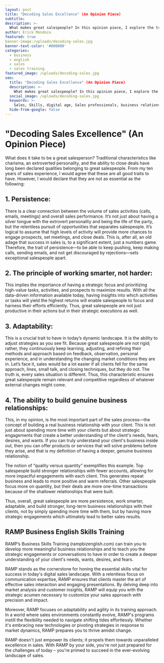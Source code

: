 ```yaml
---
layout: post
title: "Decoding Sales Excellence" (An Opinion Piece)
subtitle:
description: >-
  What makes great salespeople? In this opinion piece, I explore the traits that separates salespeople. 
author: Erick Mendoza 
featured: true
banner-image:/uploads/decoding-sales.jpg
banner-text-color: '#000000'
categories:
  - business
  - english
  - sales
  - sales training
featured_image: /uploads/decoding-sales.jpg
seo:
  title: "Decoding Sales Excellence" (An Opinion Piece)
  description: >-
    What makes great salespeople? In this opinion piece, I explore the traits that separates salespeople.
  social_image: /uploads/decoding-sales.jpg
  keywords: >-
    Sales, Skills, digital age, Sales professionals, business relationship
  hide-from-google: false
---
```

# "Decoding Sales Excellence" (An Opinion Piece)

What does it take to be a great salesperson? Traditional characteristics like charisma, an extroverted personality, and the ability to close deals have long been declared qualities belonging to great salespeople. From my ten years of sales experience, I would agree that these are all good traits to have. However, I would declare that they are not as essential as the following:

## 1\. Persistence:

There is a clear connection between the volume of sales activities (calls, emails, meetings) and overall sales performance. It’s not just about having a silver tongue with the extrovert 
personality and being the life of the party, but the relentless pursuit of opportunities that separates salespeople. It’s logical to assume that high levels of activity will provide more chances 
to engage prospects, set meetings, and close deals. This is, after all, an old adage that success in sales is, to a significant extent, just a numbers game. Therefore, the trait of persistence—to 
be able to keep pushing, keep making calls, sending emails, and not get discouraged by rejections—sets exceptional salespeople apart.

## 2\. The principle of working smarter, not harder:

This implies the importance of having a strategic focus and prioritizing high-value tasks, activities, and prospects to maximize results. With all the data-driven information available today, 
having insights into which activities or tasks will yield the highest returns will enable salespeople to focus and harness their efforts efficiently. Thus, great salespeople are not just 
productive in their actions but in their strategic executions as well.

## 3\. Adaptability:

This is a crucial trait to have in today’s dynamic landscape. It is the ability to adjust strategies as you see fit. Because great salespeople are not rigid; rather, they continuously keep 
learning, adjusting, and refining their methods and approach based on feedback, observation, personal experience, and in understanding the changing market conditions they are in. Let’s face it, 
sales would be a lot easier if all clients fell for the same approach, lines, small talk, and closing techniques, but they do not. The truth is, every sales situation is different. Thus, this 
characteristic ensures great salespeople remain relevant and competitive regardless of whatever external changes might come.

## 4\. The ability to build genuine business relationships:

This, in my opinion, is the most important part of the sales process—the concept of building a real business relationship with your client. This is not just about spending more time with your 
clients but about strategic engagements that create a better understanding of the client's needs, fears, desires, and wants. If you can truly understand your client's business inside out, then you
can offer products or services that will solve problems before they arise, and that is my definition of having a deeper, genuine business relationship. 

The notion of “quality versus quantity” exemplifies this example. Top salespeople build stronger relationships with fewer accounts, allowing for more impactful engagements with each client. This 
generates repeat business and leads to more positive and warm referrals. Other salespeople focus more on quantity, but their deals are more one-time transactions because of the shallower 
relationships that were built. 

Thus, overall, great salespeople are more persistence, work smarter, adaptable, and build stronger, long-term business relationships with their clients, not by simply spending more time with them,
but by having more strategic engagements which ultimately lead to better sales results.

## RAMP Business English Skills Training

RAMP’s Business Skills Training (rampbizenglish.com) can train you to develop more meaningful business relationships and to teach you the strategic engagements or conversations to have in order to
create a deeper understanding of your client's needs, wants, desires, and fears. 

RAMP stands as the cornerstone for honing the essential skills vital for success in today's digital sales landscape. With a relentless focus on communication expertise, RAMP ensures that clients 
master the art of effective sales interaction and engaging presentations. By delving deep into market analysis and customer insights, RAMP will equip you with the strategic acumen necessary to 
customize your sales approach with precision and impact.

Moreover, RAMP focuses on adaptability and agility in its training approach. In a world where sales environments constantly evolve, RAMP's programs instill the flexibility needed to navigate shifting tides effortlessly. Whether it's embracing new technologies or pivoting strategies in response to market dynamics, RAMP prepares you to thrive amidst change.

RAMP doesn't just empower its clients; it propels them towards unparalleled excellence in sales. With RAMP by your side, you're not just prepared for the challenges of today – you're primed to 
succeed in the ever-evolving landscape of sales.